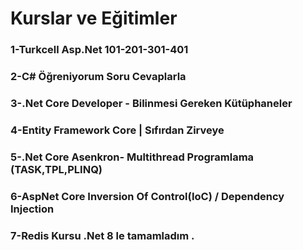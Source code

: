 # Kurslar ve Eğitimler


### 1-Turkcell Asp.Net 101-201-301-401
### 2-C# Öğreniyorum Soru Cevaplarla
### 3-.Net Core Developer - Bilinmesi Gereken Kütüphaneler
### 4-Entity Framework Core | Sıfırdan Zirveye
### 5-.Net Core Asenkron- Multithread Programlama (TASK,TPL,PLINQ)
### 6-AspNet Core Inversion Of Control(IoC) / Dependency Injection
### 7-Redis Kursu  .Net 8 le tamamladım .




